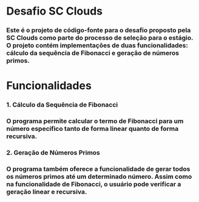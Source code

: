 
# Desafio SC Clouds
### Este é o projeto de código-fonte para o desafio proposto pela SC Clouds como parte do processo de seleção para o estágio. O projeto contém implementações de duas funcionalidades: cálculo da sequência de Fibonacci e geração de números primos.

# Funcionalidades
### 1. Cálculo da Sequência de Fibonacci
### O programa permite calcular o termo de Fibonacci para um número específico tanto de forma linear quanto de forma recursiva.

### 2. Geração de Números Primos
### O programa também oferece a funcionalidade de gerar todos os números primos até um determinado número. Assim como na funcionalidade de Fibonacci, o usuário pode verificar a geração linear e recursiva.

